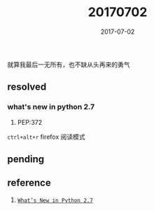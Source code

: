 ﻿---
title: "20170702"
date: 2017-07-02
category: ["daily","2017"]
tags: ["python"]
toc: true
---
就算我最后一无所有，也不缺从头再来的勇气
<!--more-->

## resolved

### what's new in python 2.7

1. PEP:372

`ctrl+alt+r` firefox 阅读模式
## pending

## reference
1. [`What’s New in Python 2.7`][0]

[0]:https://docs.python.org/2/whatsnew/2.7.html
